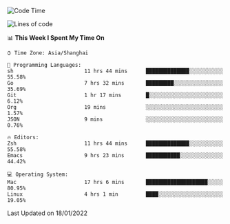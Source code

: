 <!--START_SECTION:waka-->
![Code Time](http://img.shields.io/badge/Code%20Time-573%20hrs%2047%20mins-blue)

![Lines of code](https://img.shields.io/badge/From%20Hello%20World%20I%27ve%20Written-22%20Thousand%20lines%20of%20code-blue)

📊 **This Week I Spent My Time On** 

```text
⌚︎ Time Zone: Asia/Shanghai

💬 Programming Languages: 
sh                       11 hrs 44 mins      ██████████████░░░░░░░░░░░   55.58% 
Go                       7 hrs 32 mins       █████████░░░░░░░░░░░░░░░░   35.69% 
Git                      1 hr 17 mins        █░░░░░░░░░░░░░░░░░░░░░░░░   6.12% 
Org                      19 mins             ░░░░░░░░░░░░░░░░░░░░░░░░░   1.57% 
JSON                     9 mins              ░░░░░░░░░░░░░░░░░░░░░░░░░   0.76%

🔥 Editors: 
Zsh                      11 hrs 44 mins      ██████████████░░░░░░░░░░░   55.58% 
Emacs                    9 hrs 23 mins       ███████████░░░░░░░░░░░░░░   44.42%

💻 Operating System: 
Mac                      17 hrs 6 mins       ████████████████████░░░░░   80.95% 
Linux                    4 hrs 1 min         ████░░░░░░░░░░░░░░░░░░░░░   19.05%

```


 Last Updated on 18/01/2022
<!--END_SECTION:waka-->
